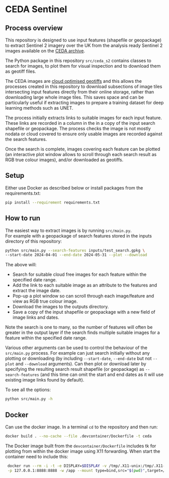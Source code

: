 # CEDA Sentinel
## Process overview
This repository is designed to use input features (shapefile or geopackage) to extract Sentinel 2 imagery over the UK from 
the analysis ready Sentinel 2 images available on the [CEDA archive](https://data.ceda.ac.uk/neodc/sentinel_ard/data/sentinel_2). 

The Python package in this repository `src/ceda_s2` contains classes to search for images, to plot them for visual inspection 
and to download them as geotiff files. 

The CEDA images are [cloud optimised geotiffs](https://cogeo.org/) and this allows the processes created in 
this repository to download subsections of image tiles intersecting input features directly from their online storage, rather 
than downloading large whole image tiles. This saves space and can be particularly useful if extracting images to prepare a 
training dataset for deep learning methods such as UNET.

The process initially extracts links to suitable images for each input feature. These links are recorded in a column in the 
in a copy of the input search shapefile or geopackage. The process checks the image is not mostly nodata or cloud covered to 
ensure only usable images are recorded against the search features. 

Once the search is complete, images covering each feature can be plotted (an interactive plot window allows 
to scroll through each search result as RGB true colour images), and/or downloaded as geotiffs.

## Setup
Either use Docker as described below or install packages from the requirements.txt:

```bash
pip install --requirement requirements.txt
```

## How to run
The easiest way to extract images is by running `src/main.py`.  
For example with a geopackage of search features stored in the inputs directory of this repository:

```bash
python src/main.py --search-features inputs/test_search.gpkg \
--start-date 2024-04-01 --end-date 2024-05-31 --plot --download
```
The above will:
- Search for suitable cloud free images for each feature within the specified date range.
- Add the link to each suitable image as an attribute to the features and extract the image date.
- Pop-up a plot window so can scroll through each image/feature and view as RGB true colour image.
- Download the images to the outputs directory.
- Save a copy of the input shapefile or geopackage with a new field of image links and dates.

Note the search is one to many, so the number of features will often be greater in the output layer if the search finds 
multiple suitable images for a feature within the specified date range.

Various other arguments can be used to control the behaviour of the `src/main.py` process. For example can just search 
initially without any plotting or downloading (by including `--start-date`, `--end-date` but not `--plot` and 
`--download` arguments). Can then plot or download later by specifying the resulting search result shapefile (or geopackage) 
as `--search-features` (and this time can omit the start and end dates as it will use existing image links found by default).

To see all the options:
```bash
python src/main.py -h
```
## Docker
Can use the docker image. In a terminal `cd` to the repository and then run:

```bash
docker build . --no-cache --file .devcontainer/Dockerfile -t ceda
```
The Docker image built from the `devcontainer/Dockerfile` includes tk for plotting from within the docker image using X11
forwarding. When start the container need to include this:
```bash
 docker run --rm -i -t -e DISPLAY=$DISPLAY -v /tmp/.X11-unix:/tmp/.X11-unix \
 -p 127.0.0.1:8888:8888 -w /app --mount type=bind,src="$(pwd)",target=/app ceda
```

